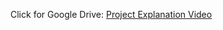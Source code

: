 Click for Google Drive: [Project Explanation Video](https://drive.google.com/file/d/19hjATwoG4vc416ZRkqaxTU0nRdIraKjt/view?usp=drive_link)
